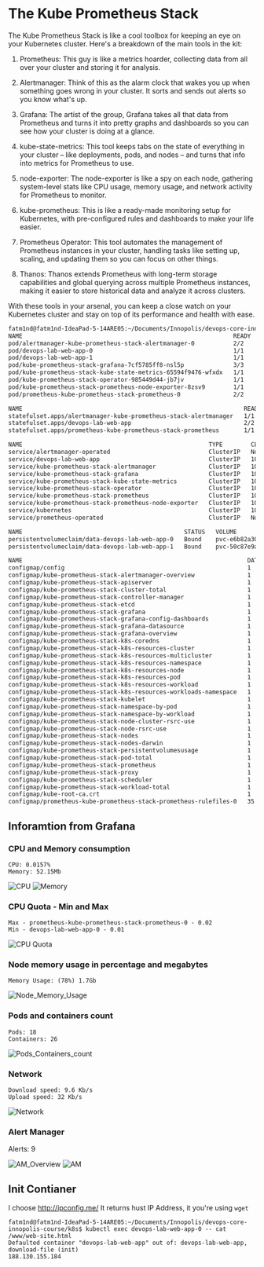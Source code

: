 # The Kube Prometheus Stack 

The Kube Prometheus Stack is like a cool toolbox for keeping an eye on your Kubernetes cluster. Here's a breakdown of the main tools in the kit:

1. Prometheus: This guy is like a metrics hoarder, collecting data from all over your cluster and storing it for analysis.

2. Alertmanager: Think of this as the alarm clock that wakes you up when something goes wrong in your cluster. It sorts and sends out alerts so you know what's up.

3. Grafana: The artist of the group, Grafana takes all that data from Prometheus and turns it into pretty graphs and dashboards so you can see how your cluster is doing at a glance.

4. kube-state-metrics: This tool keeps tabs on the state of everything in your cluster – like deployments, pods, and nodes – and turns that info into metrics for Prometheus to use.

5. node-exporter: The node-exporter is like a spy on each node, gathering system-level stats like CPU usage, memory usage, and network activity for Prometheus to monitor.

6. kube-prometheus: This is like a ready-made monitoring setup for Kubernetes, with pre-configured rules and dashboards to make your life easier.

7. Prometheus Operator: This tool automates the management of Prometheus instances in your cluster, handling tasks like setting up, scaling, and updating them so you can focus on other things.

8. Thanos: Thanos extends Prometheus with long-term storage capabilities and global querying across multiple Prometheus instances, making it easier to store historical data and analyze it across clusters.

With these tools in your arsenal, you can keep a close watch on your Kubernetes cluster and stay on top of its performance and health with ease.

```bash
fatm1nd@fatm1nd-IdeaPad-5-14ARE05:~/Documents/Innopolis/devops-core-innopolis-course$ kubectl get po,sts,svc,pvc,cm
NAME                                                            READY   STATUS    RESTARTS   AGE
pod/alertmanager-kube-prometheus-stack-alertmanager-0           2/2     Running   0          49m
pod/devops-lab-web-app-0                                        1/1     Running   2          5d23h
pod/devops-lab-web-app-1                                        1/1     Running   2          5d23h
pod/kube-prometheus-stack-grafana-7cf5785ff8-nsl5p              3/3     Running   0          49m
pod/kube-prometheus-stack-kube-state-metrics-65594f9476-wfxdx   1/1     Running   0          49m
pod/kube-prometheus-stack-operator-985449d44-jb7jv              1/1     Running   0          49m
pod/kube-prometheus-stack-prometheus-node-exporter-8zsv9        1/1     Running   0          49m
pod/prometheus-kube-prometheus-stack-prometheus-0               2/2     Running   0          49m

NAME                                                               READY   AGE
statefulset.apps/alertmanager-kube-prometheus-stack-alertmanager   1/1     49m
statefulset.apps/devops-lab-web-app                                2/2     5d23h
statefulset.apps/prometheus-kube-prometheus-stack-prometheus       1/1     49m

NAME                                                     TYPE        CLUSTER-IP       EXTERNAL-IP   PORT(S)                      AGE
service/alertmanager-operated                            ClusterIP   None             <none>        9093/TCP,9094/TCP,9094/UDP   49m
service/devops-lab-web-app                               ClusterIP   10.111.87.229    <none>        5000/TCP                     5d23h
service/kube-prometheus-stack-alertmanager               ClusterIP   10.110.172.171   <none>        9093/TCP,8080/TCP            49m
service/kube-prometheus-stack-grafana                    ClusterIP   10.110.217.6     <none>        80/TCP                       49m
service/kube-prometheus-stack-kube-state-metrics         ClusterIP   10.104.179.95    <none>        8080/TCP                     49m
service/kube-prometheus-stack-operator                   ClusterIP   10.97.166.119    <none>        443/TCP                      49m
service/kube-prometheus-stack-prometheus                 ClusterIP   10.101.171.39    <none>        9090/TCP,8080/TCP            49m
service/kube-prometheus-stack-prometheus-node-exporter   ClusterIP   10.100.7.245     <none>        9100/TCP                     49m
service/kubernetes                                       ClusterIP   10.96.0.1        <none>        443/TCP                      36d
service/prometheus-operated                              ClusterIP   None             <none>        9090/TCP                     49m

NAME                                              STATUS   VOLUME                                     CAPACITY   ACCESS MODES   STORAGECLASS   AGE
persistentvolumeclaim/data-devops-lab-web-app-0   Bound    pvc-e6b82a30-7514-4381-bc60-b634882c9d2b   1Gi        RWO            standard       5d23h
persistentvolumeclaim/data-devops-lab-web-app-1   Bound    pvc-50c87e9a-c1d3-47b9-bc22-0ca65e67ea28   1Gi        RWO            standard       5d23h

NAME                                                                DATA   AGE
configmap/config                                                    1      5d23h
configmap/kube-prometheus-stack-alertmanager-overview               1      49m
configmap/kube-prometheus-stack-apiserver                           1      49m
configmap/kube-prometheus-stack-cluster-total                       1      49m
configmap/kube-prometheus-stack-controller-manager                  1      49m
configmap/kube-prometheus-stack-etcd                                1      49m
configmap/kube-prometheus-stack-grafana                             1      49m
configmap/kube-prometheus-stack-grafana-config-dashboards           1      49m
configmap/kube-prometheus-stack-grafana-datasource                  1      49m
configmap/kube-prometheus-stack-grafana-overview                    1      49m
configmap/kube-prometheus-stack-k8s-coredns                         1      49m
configmap/kube-prometheus-stack-k8s-resources-cluster               1      49m
configmap/kube-prometheus-stack-k8s-resources-multicluster          1      49m
configmap/kube-prometheus-stack-k8s-resources-namespace             1      49m
configmap/kube-prometheus-stack-k8s-resources-node                  1      49m
configmap/kube-prometheus-stack-k8s-resources-pod                   1      49m
configmap/kube-prometheus-stack-k8s-resources-workload              1      49m
configmap/kube-prometheus-stack-k8s-resources-workloads-namespace   1      49m
configmap/kube-prometheus-stack-kubelet                             1      49m
configmap/kube-prometheus-stack-namespace-by-pod                    1      49m
configmap/kube-prometheus-stack-namespace-by-workload               1      49m
configmap/kube-prometheus-stack-node-cluster-rsrc-use               1      49m
configmap/kube-prometheus-stack-node-rsrc-use                       1      49m
configmap/kube-prometheus-stack-nodes                               1      49m
configmap/kube-prometheus-stack-nodes-darwin                        1      49m
configmap/kube-prometheus-stack-persistentvolumesusage              1      49m
configmap/kube-prometheus-stack-pod-total                           1      49m
configmap/kube-prometheus-stack-prometheus                          1      49m
configmap/kube-prometheus-stack-proxy                               1      49m
configmap/kube-prometheus-stack-scheduler                           1      49m
configmap/kube-prometheus-stack-workload-total                      1      49m
configmap/kube-root-ca.crt                                          1      36d
configmap/prometheus-kube-prometheus-stack-prometheus-rulefiles-0   35     49m
```

## Inforamtion from Grafana

### CPU and Memory consumption

    CPU: 0.0157%
    Memory: 52.15Mb

![CPU](./assets/CPU_Util.png)
![Memory](./assets/Memory_Utilization.png)

### CPU Quota - Min and Max

    Max - prometheus-kube-prometheus-stack-prometheus-0 - 0.02
    Min - devops-lab-web-app-0 - 0.01

![CPU Quota](./assets/CPU_Quota.png)

### Node memory usage in percentage and megabytes

    Memory Usage: (78%) 1.7Gb

![Node_Memory_Usage](./assets/Node_Memory_Usage.png)

### Pods and containers count

    Pods: 18
    Containers: 26

![Pods_Containers_count](./assets/Pods_Containers_count.png)

### Network

    Download speed: 9.6 Kb/s
    Upload speed: 32 Kb/s

![Network](./assets/Network.png)

### Alert Manager

Alerts: 9

![AM_Overview](./assets/Alert_manager_overview.png)
![AM](./assets/Alert_manager.png)

## Init Contianer

I choose http://ipconfig.me/
It returns hust IP Address, it you're using `wget`

```
fatm1nd@fatm1nd-IdeaPad-5-14ARE05:~/Documents/Innopolis/devops-core-innopolis-course/k8s$ kubectl exec devops-lab-web-app-0 -- cat /www/web-site.html
Defaulted container "devops-lab-web-app" out of: devops-lab-web-app, download-file (init)
188.130.155.184
```